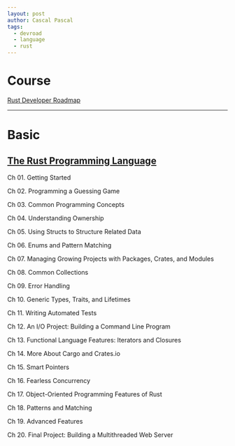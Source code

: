 ```yaml
---
layout: post
author: Cascal Pascal
tags:
  - devroad
  - language
  - rust
---
```


# Course

[Rust Developer Roadmap](https://roadmap.sh/rust)

---

# Basic

## [The Rust Programming Language](https://doc.rust-lang.org/book/title-page.html)

Ch 01. Getting Started

Ch 02. Programming a Guessing Game

Ch 03. Common Programming Concepts

Ch 04. Understanding Ownership

Ch 05. Using Structs to Structure Related Data

Ch 06. Enums and Pattern Matching

Ch 07. Managing Growing Projects with Packages, Crates, and Modules

Ch 08. Common Collections

Ch 09. Error Handling

Ch 10. Generic Types, Traits, and Lifetimes

Ch 11. Writing Automated Tests

Ch 12. An I/O Project: Building a Command Line Program

Ch 13. Functional Language Features: Iterators and Closures

Ch 14. More About Cargo and Crates.io

Ch 15. Smart Pointers

Ch 16. Fearless Concurrency

Ch 17. Object-Oriented Programming Features of Rust

Ch 18. Patterns and Matching

Ch 19. Advanced Features

Ch 20. Final Project: Building a Multithreaded Web Server

